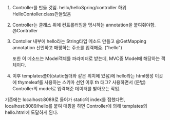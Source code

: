 1. Controller를 만들 것임.
	hello/helloSpring/controller 하위
	HelloContoller.class만들었음

2. Controller는 클래스 위에 컨트롤러임을 명시하는 annotation을 붙여줘야함.
	@Controller

3. Contoller 내부에 hello라는 String타입 메소드 만들고
	@GetMapping annotation 선언하고 매핑하는 주소를 입력해줌. ("hello")
	
	또한 이 메소드는 Model객체를 파라미터로 받는데,
	MVC중 Model에 해당하는 객체이다.


4. 이후 templates폴더(static폴더와 같은 위치에 있음)에 hello라는 html생성
이곳에 thymeleaf를 사용하는 스키마 선언 <html xmlns:th="http://www.thymeleaf.org">
이후 th 태그? 사용하면서 (문법) Controller의 model로 입력해준 데이터를 받아오는 작업.

기존에는 localhost:8089로 들어가 static의 index를 접했다면,
localhost:8089/hello를 붙여 매핑을 하면 Controller에 의해 templates의 hello.html에 도달하게 된다.




